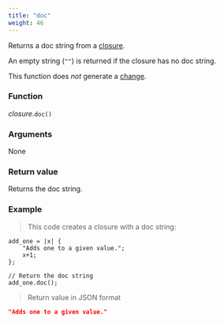 ```yaml
---
title: "doc"
weight: 46
---
```


Returns a doc string from a [closure](..).

An empty string (`""`) is returned if the closure has no doc string.

This function does *not* generate a [change](../../../overview/changes).

### Function

*closure*.`doc()`

### Arguments

None

### Return value

Returns the doc string.

### Example

> This code creates a closure with a doc string:

```thingsdb,json_response
add_one = |x| {
    "Adds one to a given value.";
    x+1;
};

// Return the doc string
add_one.doc();
```

> Return value in JSON format

```json
"Adds one to a given value."
```
